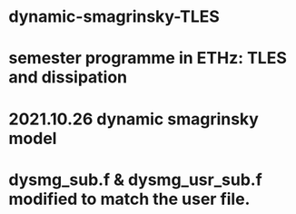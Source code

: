 # dynamic-smagrinsky-TLES
# semester programme in ETHz: TLES and dissipation
# 2021.10.26  dynamic smagrinsky model
# dysmg_sub.f & dysmg_usr_sub.f modified to match the user file.
